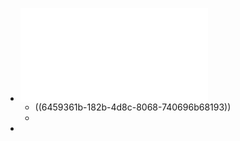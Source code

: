 - ![SimCLR.pdf](../assets/SimCLR_1683567684056_0.pdf)
	- ((6459361b-182b-4d8c-8068-740696b68193))
	-
-